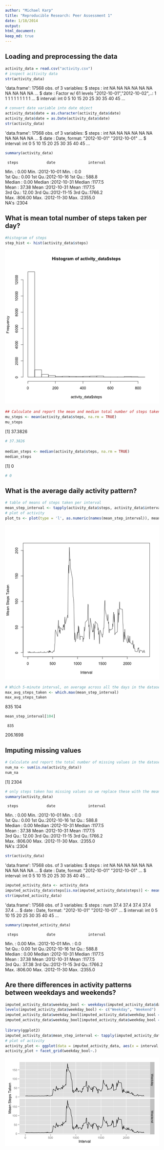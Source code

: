 ```yaml
---
author: "Michael Karp"
title: "Reproducible Research: Peer Assessment 1"
date: 1/18/2014
output: 
html_document:
keep_md: true
---
```



## Loading and preprocessing the data

```r
activity_data = read.csv("activity.csv")
# inspect acitivity data
str(activity_data)
```

'data.frame':	17568 obs. of  3 variables:
 $ steps   : int  NA NA NA NA NA NA NA NA NA NA ...
 $ date    : Factor w/ 61 levels "2012-10-01","2012-10-02",..: 1 1 1 1 1 1 1 1 1 1 ...
 $ interval: int  0 5 10 15 20 25 30 35 40 45 ...

```r
# convert date variable into date object
activity_data$date = as.character(activity_data$date)
activity_data$date = as.Date(activity_data$date)
str(activity_data)
```

'data.frame':	17568 obs. of  3 variables:
 $ steps   : int  NA NA NA NA NA NA NA NA NA NA ...
 $ date    : Date, format: "2012-10-01" "2012-10-01" ...
 $ interval: int  0 5 10 15 20 25 30 35 40 45 ...

```r
summary(activity_data)
```

     steps             date               interval     
 Min.   :  0.00   Min.   :2012-10-01   Min.   :   0.0  
 1st Qu.:  0.00   1st Qu.:2012-10-16   1st Qu.: 588.8  
 Median :  0.00   Median :2012-10-31   Median :1177.5  
 Mean   : 37.38   Mean   :2012-10-31   Mean   :1177.5  
 3rd Qu.: 12.00   3rd Qu.:2012-11-15   3rd Qu.:1766.2  
 Max.   :806.00   Max.   :2012-11-30   Max.   :2355.0  
 NA's   :2304                                          

## What is mean total number of steps taken per day?

```r
#histogram of steps
step_hist <- hist(activity_data$steps)
```

![plot of chunk unnamed-chunk-2](assets/fig/unnamed-chunk-2-1.png) 

```r
## Calculate and report the mean and median total number of steps taken per day
mu_steps <- mean(activity_data$steps, na.rm = TRUE)
mu_steps
```

[1] 37.3826

```r
# 37.3826

median_steps <- median(activity_data$steps, na.rm = TRUE)
median_steps
```

[1] 0

```r
# 0
```

## What is the average daily activity pattern?

```r
# table of means of steps taken per interval
mean_step_interval <- tapply(activity_data$steps, activity_data$interval, mean, na.rm = TRUE)
# plot of activity
plot_ts <- plot(type = 'l', as.numeric(names(mean_step_interval)), mean_step_interval, xlab = "Interval", ylab = "Mean Steps Taken")
```

![plot of chunk unnamed-chunk-3](assets/fig/unnamed-chunk-3-1.png) 

```r
# Which 5-minute interval, on average across all the days in the dataset, contains the maximum number of steps?
max_avg_steps_taken <- which.max(mean_step_interval)
max_avg_steps_taken
```

835 
104 

```r
mean_step_interval[104]
```

     835 
206.1698 

## Imputing missing values

```r
# Calculate and report the total number of missing values in the dataset (i.e. the total number of rows with NAs)
num_na <- sum(is.na(activity_data))
num_na
```

[1] 2304

```r
# only steps taken has missing values so we replace these with the mean
summary(activity_data)
```

     steps             date               interval     
 Min.   :  0.00   Min.   :2012-10-01   Min.   :   0.0  
 1st Qu.:  0.00   1st Qu.:2012-10-16   1st Qu.: 588.8  
 Median :  0.00   Median :2012-10-31   Median :1177.5  
 Mean   : 37.38   Mean   :2012-10-31   Mean   :1177.5  
 3rd Qu.: 12.00   3rd Qu.:2012-11-15   3rd Qu.:1766.2  
 Max.   :806.00   Max.   :2012-11-30   Max.   :2355.0  
 NA's   :2304                                          

```r
str(activity_data)
```

'data.frame':	17568 obs. of  3 variables:
 $ steps   : int  NA NA NA NA NA NA NA NA NA NA ...
 $ date    : Date, format: "2012-10-01" "2012-10-01" ...
 $ interval: int  0 5 10 15 20 25 30 35 40 45 ...

```r
imputed_activity_data <- activity_data
imputed_activity_data$steps[is.na(imputed_activity_data$steps)] <- mean(imputed_activity_data$steps, na.rm = TRUE)
str(imputed_activity_data)
```

'data.frame':	17568 obs. of  3 variables:
 $ steps   : num  37.4 37.4 37.4 37.4 37.4 ...
 $ date    : Date, format: "2012-10-01" "2012-10-01" ...
 $ interval: int  0 5 10 15 20 25 30 35 40 45 ...

```r
summary(imputed_activity_data)
```

     steps             date               interval     
 Min.   :  0.00   Min.   :2012-10-01   Min.   :   0.0  
 1st Qu.:  0.00   1st Qu.:2012-10-16   1st Qu.: 588.8  
 Median :  0.00   Median :2012-10-31   Median :1177.5  
 Mean   : 37.38   Mean   :2012-10-31   Mean   :1177.5  
 3rd Qu.: 37.38   3rd Qu.:2012-11-15   3rd Qu.:1766.2  
 Max.   :806.00   Max.   :2012-11-30   Max.   :2355.0  

## Are there differences in activity patterns between weekdays and weekends?

```r
imputed_activity_data$weekday_bool <- weekdays(imputed_activity_data$date) == "Saturday" | weekdays(imputed_activity_data$date) == "Sunday"
levels(imputed_activity_data$weekday_bool) <- c("Weekday", "Weekend")
imputed_activity_data$weekday_bool[imputed_activity_data$weekday_bool == TRUE] <- "Weekend" 
imputed_activity_data$weekday_bool[imputed_activity_data$weekday_bool == FALSE] <- "Weekday" 

library(ggplot2)
imputed_activity_data$mean_step_interval <- tapply(imputed_activity_data$steps, imputed_activity_data$interval, mean)
# plot of activity
activity_plot <- ggplot(data = imputed_activity_data, aes(x = interval, y = mean_step_interval)) + geom_line() + xlab("Interval") + ylab("Mean Steps Taken")
activity_plot + facet_grid(weekday_bool~.)
```

![plot of chunk unnamed-chunk-5](assets/fig/unnamed-chunk-5-1.png) 

